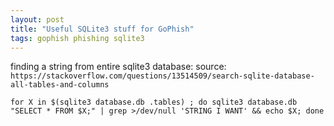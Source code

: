 ```yaml
---
layout: post
title: "Useful SQLite3 stuff for GoPhish"
tags: gophish phishing sqlite3
---
```


finding a string from entire sqlite3 database:
source: `https://stackoverflow.com/questions/13514509/search-sqlite-database-all-tables-and-columns`
```
for X in $(sqlite3 database.db .tables) ; do sqlite3 database.db "SELECT * FROM $X;" | grep >/dev/null 'STRING I WANT' && echo $X; done
```